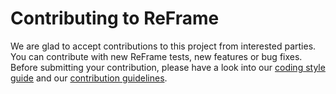 # Contributing to ReFrame

We are glad to accept contributions to this project from interested parties.
You can contribute with new ReFrame tests, new features or bug fixes.
Before submitting your contribution, please have a look into our [coding style guide](https://github.com/reframe-hpc/reframe/wiki/Coding-Style-Guide) and our [contribution guidelines](https://github.com/reframe-hpc/reframe/wiki/Contributing-to-ReFrame).
